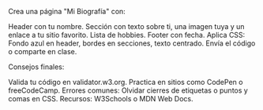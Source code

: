 Crea una página "Mi Biografía" con:

Header con tu nombre.
Sección con texto sobre ti, una imagen tuya y un enlace a tu sitio favorito.
Lista de hobbies.
Footer con fecha.
Aplica CSS: Fondo azul en header, bordes en secciones, texto centrado.
Envía el código o comparte en clase.

Consejos finales:

Valida tu código en validator.w3.org.
Practica en sitios como CodePen o freeCodeCamp.
Errores comunes: Olvidar cierres de etiquetas o puntos y comas en CSS.
Recursos: W3Schools o MDN Web Docs.